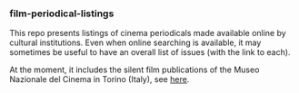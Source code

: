 ### film-periodical-listings

This repo presents listings of cinema periodicals made available online by cultural institutions. Even when online searching is available, it may sometimes be useful to have an overall list of issues (with the link to each).

At the moment, it includes the silent film publications of the Museo Nazionale del Cinema in Torino (Italy), see [here](./mnc).
